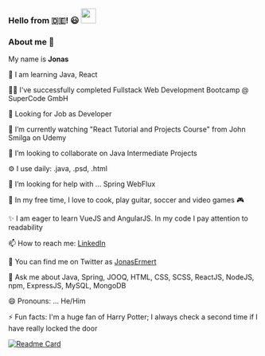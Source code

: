 ### Hello from :de:! :smiley: <img src="https://user-images.githubusercontent.com/39513876/112366216-8cfe7400-8cfe-11eb-8116-7d3dbae20e97.gif" width="30"/>

### About me 👋
My name is <b>Jonas</b>

🌱 I am learning Java, React

:man_teacher:  I've successfully completed Fullstack Web Development Bootcamp @ SuperCode GmbH

📡 Looking for Job as Developer

🔭 I’m currently watching "React Tutorial and Projects Course" from John Smilga on Udemy

👯 I’m looking to collaborate on Java Intermediate Projects

⚙️ I use daily: .java, .psd, .html

🤔 I’m looking for help with ... Spring WebFlux

:calendar: In my free time, I love to cook, play guitar, soccer and video games 🎮 

✨ I am eager to learn VueJS and AngularJS. In my code I pay attention to readability

📫 How to reach me: [LinkedIn](https://www.linkedin.com/in/jonasermert/)

🐤 You can find me on Twitter as [JonasErmert](https://twitter.com/JonasErmert)

💬 Ask me about Java, Spring, JOOQ, HTML, CSS, SCSS, ReactJS, NodeJS, npm, ExpressJS, MySQL, MongoDB

😄 Pronouns: ... He/Him

⚡️ Fun facts: I'm a huge fan of Harry Potter; I always check a second time if I have really locked the door




[![Readme Card](https://github-readme-stats.vercel.app/api/pin/?username=anuraghazra&repo=github-readme-stats)](https://github.com/jonasermert)









<!--
**jonasermert/jonasermert** is a ✨ _special_ ✨ repository because its `README.md` (this file) appears on your GitHub profile.

Here are some ideas to get you started:

- 🔭 I’m currently working on ...
- 🌱 I’m currently learning ...
- 👯 I’m looking to collaborate on ...
- 🤔 I’m looking for help with ...
- 💬 Ask me about ...
- 📫 How to reach me: ...
- 😄 Pronouns: ...
- ⚡ Fun fact: ...
-->
